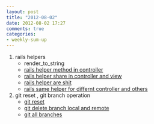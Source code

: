 ```yaml
---
layout: post
title: "2012-08-02"
date: 2012-08-02 17:27
comments: true
categories: 
- weekly-sum-up
---
```


1. rails helpers
    * render_to_string
    * [rails helper method in controller](http://api.rubyonrails.org/classes/AbstractController/Helpers/ClassMethods.html#method-i-helper)
    * [rails helper share in controller and view](http://stackoverflow.com/questions/453762/nomethoderror-when-trying-to-invoke-helper-method-from-rails-controller)
    * [rails helper are shit](http://nicksda.apotomo.de/2011/10/rails-misapprehensions-helpers-are-shit/)
    * [rails same helper for differnt controller and others](http://stackoverflow.com/questions/5938895/how-to-define-rails-helper-for-one-specific-action)
2. git reset , git branch operation
    * [git reset](http://blog.microsuncn.com/?tag=git-reset-%E5%9B%9E%E9%80%80%E4%BB%A5%E5%89%8D%E6%9F%90%E4%B8%AA%E7%89%88%E6%9C%AC)
    * [git delete branch local and remote](http://stackoverflow.com/questions/2003505/how-do-i-delete-a-git-branch-both-locally-and-in-github)
    * [git all branches](http://stackoverflow.com/questions/67699/how-do-i-clone-all-remote-branches-with-git)
